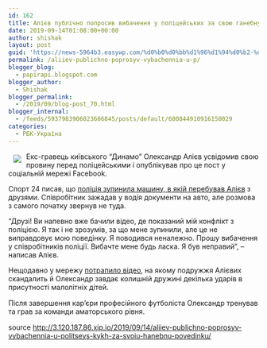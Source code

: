 ```yaml
---
id: 162
title: Алієв публічно попросив вибачення у поліцейських за свою ганебну поведінку
date: 2019-09-14T01:08:00+00:00
author: shishak
layout: post
guid: 'https://news-5964b3.easywp.com/%d0%b0%d0%bb%d1%96%d1%94%d0%b2-%d0%bf%d1%83%d0%b1%d0%bb%d1%96%d1%87%d0%bd%d0%be-%d0%bf%d0%be%d0%bf%d1%80%d0%be%d1%81%d0%b8%d0%b2-%d0%b2%d0%b8%d0%b1%d0%b0%d1%87%d0%b5%d0%bd%d0%bd%d1%8f-%d1%83-%d0%bf/'
permalink: /aliiev-publichno-poprosyv-vybachennia-u-p/
blogger_blog:
  - papirapi.blogspot.com
blogger_author:
  - Shishak
blogger_permalink:
  - /2019/09/blog-post_70.html
blogger_internal:
  - /feeds/5937983906023606845/posts/default/600844910916150029
categories:
  - РБК-Україна
---
```

<img align="left" vspace="5" hspace="10" src="https://24tv.ua/resources/photos/news/640_DIR/201909/1204774.jpg" /> Екс-гравець київського “Динамо” Олександр Алієв усвідомив свою провину перед поліцейськими і опублікував про це пост у соціальній мережі Facebook.

Спорт 24 писав, що <a data-name="Не було б у тебе ствола, я б тобі, – Алієв поскандалив з поліцейськими: відео" data-photosrc="https://24tv.ua/resources/photos/news/260x153_DIR/201909/1204507.jpg?201909152027" href="https://24tv.ua/sport/ne_bulo_b_u_tebe_stvola_ya_b_tobi__aliyev_poskandaliv_z_politseyskimi_video_n1204507">поліція зупинила машину, в якій перебував Алієв</a> з друзями. Співробітник зажадав у водія документи на авто, але розмова з самого початку звернув не туда.

“Друзі! Ви напевно вже бачили відео, де показаний мій конфлікт з поліцією. Я так і не зрозумів, за що мене зупинили, але це не виправдовує мою поведінку. Я поводився неналежно. Прошу вибачення у співробітників поліції. Вибачте мене будь ласка. Я був неправий”, – написав Алієв.

<div>
</div>

<p style="margin: 0px 0px 15px;padding: 0px;line-height: inherit">
  <span>Нещодавно у мережу</span> <a data-name="Екс-гравець збірної України Алієв потрапив у епіцентр гучного сімейного скандалу: відео" data-photosrc="https://24tv.ua/resources/photos/news/260x153_DIR/201901/1104798.jpg?201902114841" href="https://24tv.ua/sport/eks_gravets_zbirnoyi_ukrayini_aliyev_potrapiv_u_epitsentr_guchnogo_simeynogo_skandalu_video_n1104798" style="line-height: inherit;cursor: pointer">потрапило відео</a><span>, на якому подружжя Алієвих скандалить й Олександр завдає колишній дружині декілька ударів в присутності малолітніх дітей.</span>
</p>

<p style="margin: 0px 0px 15px;padding: 0px;line-height: inherit">
  <span>Після завершення кар’єри професійного футболіста Олександр тренував та грав за команди аматорського рівня.</span>
</p>

source <http://3.120.187.86.xip.io/2019/09/14/aliiev-publichno-poprosyv-vybachennia-u-politseys-kykh-za-svoiu-hanebnu-povedinku/>
